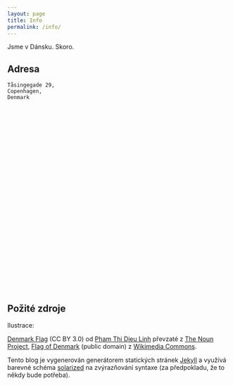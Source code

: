 ```yaml
---
layout: page
title: Info
permalink: /info/
---
```


Jsme v Dánsku. Skoro.

Adresa
------
    Tåsingegade 29,
    Copenhagen,
    Denmark

<!--
Google Map
-->
<style>
  #map {
    width: 750px;
    height: 400px;
  }
</style>
<script src="https://maps.googleapis.com/maps/api/js"></script>
<script>
  function initialize() {
    var mapCanvas = document.getElementById('map');
    var myLatLng = {lat: 55.709869, lng: 12.570033317};
    var mapOptions = {
      center: myLatLng,
      zoom: 14,
      mapTypeId: google.maps.MapTypeId.ROADMAP
    }
    var map = new google.maps.Map(mapCanvas, mapOptions)
    var marker = new google.maps.Marker({
        position: myLatLng,
        map: map,
        title: 'Tåsingegade 29, Kodaň'
      });
  }
  google.maps.event.addDomListener(window, 'load', initialize);
</script>
<div id="map"></div>
<br>

Požité zdroje
-------------

Ilustrace:
<!--
[Denmark](https://thenounproject.com/term/denmark/19705/) (CC BY 3.0) od [Sofie Hauge Katan](https://thenounproject.com/sofie.katan),
-->
[Denmark Flag](https://thenounproject.com/term/denmark/42045/) (CC BY 3.0) od [Pham Thi Dieu Linh](https://thenounproject.com/phdieuli/)
převzaté z [The Noun Project](https://thenounproject.com/),
[Flag of Denmark](https://commons.wikimedia.org/wiki/File:Flag_of_Denmark.svg) (public domain) z
[Wikimedia Commons](https://commons.wikimedia.org/).

Tento blog je vygenerován generátorem statických stránek [Jekyll](https://jekyllrb.com/) a využívá barevné schéma [solarized](http://ethanschoonover.com/solarized) na zvýrazňování syntaxe (za předpokladu, že to někdy bude potřeba).
